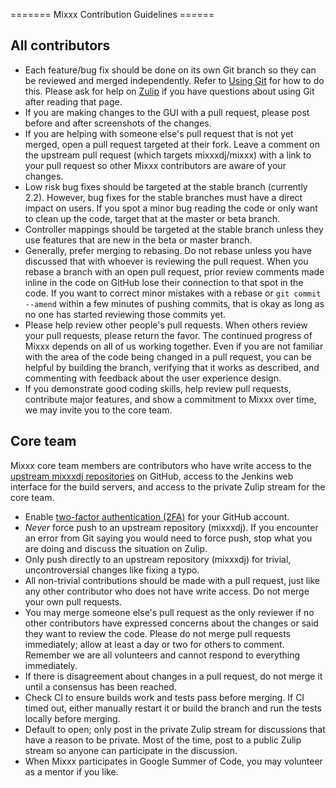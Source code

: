 \======= Mixxx Contribution Guidelines ======

## All contributors

  - Each feature/bug fix should be done on its own Git branch so they
    can be reviewed and merged independently. Refer to [Using
    Git](Using%20Git) for how to do this. Please ask for help on
    [Zulip](https://mixxx.zulipchat.com/) if you have questions about
    using Git after reading that page.
  - If you are making changes to the GUI with a pull request, please
    post before and after screenshots of the changes.
  - If you are helping with someone else's pull request that is not yet
    merged, open a pull request targeted at their fork. Leave a comment
    on the upstream pull request (which targets mixxxdj/mixxx) with a
    link to your pull request so other Mixxx contributors are aware of
    your changes.
  - Low risk bug fixes should be targeted at the stable branch
    (currently 2.2). However, bug fixes for the stable branches must
    have a direct impact on users. If you spot a minor bug reading the
    code or only want to clean up the code, target that at the master or
    beta branch.
  - Controller mappings should be targeted at the stable branch unless
    they use features that are new in the beta or master branch.
  - Generally, prefer merging to rebasing. Do not rebase unless you have
    discussed that with whoever is reviewing the pull request. When you
    rebase a branch with an open pull request, prior review comments
    made inline in the code on GitHub lose their connection to that spot
    in the code. If you want to correct minor mistakes with a rebase or
    `git commit --amend` within a few minutes of pushing commits, that
    is okay as long as no one has started reviewing those commits yet.
  - Please help review other people's pull requests. When others review
    your pull requests, please return the favor. The continued progress
    of Mixxx depends on all of us working together. Even if you are not
    familiar with the area of the code being changed in a pull request,
    you can be helpful by building the branch, verifying that it works
    as described, and commenting with feedback about the user experience
    design.
  - If you demonstrate good coding skills, help review pull requests,
    contribute major features, and show a commitment to Mixxx over time,
    we may invite you to the core team.

## Core team

Mixxx core team members are contributors who have write access to the
[upstream mixxxdj repositories](https://github.com/mixxxdj/) on GitHub,
access to the Jenkins web interface for the build servers, and access to
the private Zulip stream for the core team.

  - Enable [two-factor authentication
    (2FA)](https://help.github.com/en/github/authenticating-to-github/securing-your-account-with-two-factor-authentication-2fa)
    for your GitHub account.
  - *Never* force push to an upstream repository (mixxxdj). If you
    encounter an error from Git saying you would need to force push,
    stop what you are doing and discuss the situation on Zulip.
  - Only push directly to an upstream repository (mixxxdj) for trivial,
    uncontroversial changes like fixing a typo.
  - All non-trivial contributions should be made with a pull request,
    just like any other contributor who does not have write access. Do
    not merge your own pull requests.
  - You may merge someone else's pull request as the only reviewer if no
    other contributors have expressed concerns about the changes or said
    they want to review the code. Please do not merge pull requests
    immediately; allow at least a day or two for others to comment.
    Remember we are all volunteers and cannot respond to everything
    immediately.
  - If there is disagreement about changes in a pull request, do not
    merge it until a consensus has been reached.
  - Check CI to ensure builds work and tests pass before merging. If CI
    timed out, either manually restart it or build the branch and run
    the tests locally before merging.
  - Default to open; only post in the private Zulip stream for
    discussions that have a reason to be private. Most of the time, post
    to a public Zulip stream so anyone can participate in the
    discussion.
  - When Mixxx participates in Google Summer of Code, you may volunteer
    as a mentor if you like.
